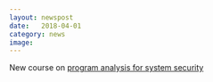 ```yaml
---
layout: newspost
date:   2018-04-01
category: news
image: 
---
```


New course on [program analysis for system security]({{"/teaching/pass2018"|relative_url}})